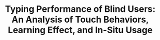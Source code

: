 ---
###############
# DO NOT EDIT
layout: publication
###############

###############
# TO EDIT
# pub title
title: "Typing Performance of Blind Users: An Analysis of Touch Behaviors, Learning Effect, and In-Situ Usage"

# publication image
image:
 name: 2015_writtingasset.jpg

 alt-text: "A keyboard scheme with dots representing each of the collected touch points. Each key as dots from a different color. There is a concentration of dots on the most used keys (e.g. a, s and space)." # provide a short description for the image #a11y

# short description of the publication
description: "  For eight weeks, we collected in-situ usage data and conducted weekly laboratory assessment sessions. This paper presents a thorough analysis of typing performance that goes beyond traditional aggregated measures of text-entry and reports on character-level errors and touch measures. Our findings show that users improve over time, even though it is at a slow rate (0.3 WPM per week)."

# authors of the publication
authors: "Hugo Nicolau, Kyle Montague, André Rodrigues, Tiago Guerreiro, Vicki Hanson"

# link to the pdf
pdf: http://www.di.fc.ul.pt/~tjvg/amc/tbb/text-entry.pdf

conference-name: ASSETS
venue: "17th International ACM SIGACCESS Conference on Computers and Accessibility. Lisboa, Portugal, October, 2015"
year: 2015

projects:
 - text_entry

# area for filter purpose
area: access
###############
---